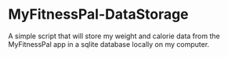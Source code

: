 # MyFitnessPal-DataStorage
A simple script that will store my weight and calorie data from the MyFitnessPal app in a sqlite database locally on my computer. 
